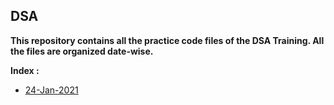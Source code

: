 ## **DSA**
**This repository contains all the practice code files of the DSA Training. All the files are organized date-wise.**

**Index :**
* [24-Jan-2021](https://github.com/sanket0700/DSA/tree/main/24-Jan-2021)
